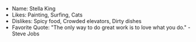 - Name: Stella King
- Likes: Painting, Surfing, Cats
- Dislikes: Spicy food, Crowded elevators, Dirty dishes
- Favorite Quote: "The only way to do great work is to love what you do." - Steve Jobs
